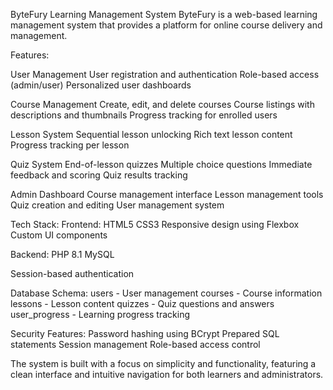ByteFury Learning Management System
ByteFury is a web-based learning management system that provides a platform for online course delivery and management.

Features:

User Management
User registration and authentication
Role-based access (admin/user)
Personalized user dashboards

Course Management
Create, edit, and delete courses
Course listings with descriptions and thumbnails
Progress tracking for enrolled users

Lesson System
Sequential lesson unlocking
Rich text lesson content
Progress tracking per lesson

Quiz System
End-of-lesson quizzes
Multiple choice questions
Immediate feedback and scoring
Quiz results tracking

Admin Dashboard
Course management interface
Lesson management tools
Quiz creation and editing
User management system


Tech Stack:
Frontend:
HTML5
CSS3
Responsive design using Flexbox
Custom UI components

Backend:
PHP 8.1
MySQL

Session-based authentication

Database Schema:
users - User management
courses - Course information
lessons - Lesson content
quizzes - Quiz questions and answers
user_progress - Learning progress tracking


Security Features:
Password hashing using BCrypt
Prepared SQL statements
Session management
Role-based access control

The system is built with a focus on simplicity and functionality, featuring a clean interface and intuitive navigation for both learners and administrators.

